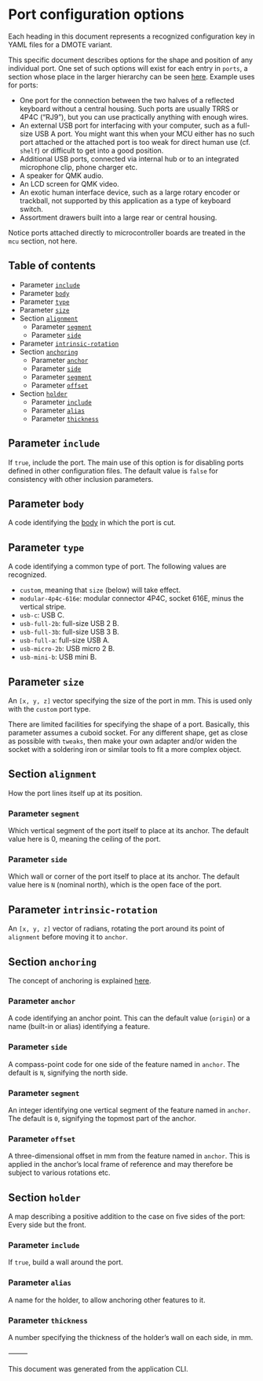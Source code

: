<!--This document was generated and is intended for rendering to HTML on GitHub. Edit the source files, not this file.-->

# Port configuration options

Each heading in this document represents a recognized configuration key in YAML files for a DMOTE variant.

This specific document describes options for the shape and position of any individual port. One set of such options will exist for each entry in `ports`, a section whose place in the larger hierarchy can be seen [here](options-main.md). Example uses for ports:

* One port for the connection between the two halves of a reflected keyboard without a central housing. Such ports are usually TRRS or 4P4C (“RJ9”), but you can use practically anything with enough wires.
* An external USB port for interfacing with your computer, such as a full-size USB A port. You might want this when your MCU either has no such port attached or the attached port is too weak for direct human use (cf. `shelf`) or difficult to get into a good position.
* Additional USB ports, connected via internal hub or to an integrated microphone clip, phone charger etc.
* A speaker for QMK audio.
* An LCD screen for QMK video.
* An exotic human interface device, such as a large rotary encoder or trackball, not supported by this application as a type of keyboard switch.
* Assortment drawers built into a large rear or central housing.

Notice ports attached directly to microcontroller boards are treated in the `mcu` section, not here.

## Table of contents
- Parameter <a href="#user-content-include">`include`</a>
- Parameter <a href="#user-content-body">`body`</a>
- Parameter <a href="#user-content-type">`type`</a>
- Parameter <a href="#user-content-size">`size`</a>
- Section <a href="#user-content-alignment">`alignment`</a>
    - Parameter <a href="#user-content-alignment-segment">`segment`</a>
    - Parameter <a href="#user-content-alignment-side">`side`</a>
- Parameter <a href="#user-content-intrinsic-rotation">`intrinsic-rotation`</a>
- Section <a href="#user-content-anchoring">`anchoring`</a>
    - Parameter <a href="#user-content-anchoring-anchor">`anchor`</a>
    - Parameter <a href="#user-content-anchoring-side">`side`</a>
    - Parameter <a href="#user-content-anchoring-segment">`segment`</a>
    - Parameter <a href="#user-content-anchoring-offset">`offset`</a>
- Section <a href="#user-content-holder">`holder`</a>
    - Parameter <a href="#user-content-holder-include">`include`</a>
    - Parameter <a href="#user-content-holder-alias">`alias`</a>
    - Parameter <a href="#user-content-holder-thickness">`thickness`</a>

## Parameter <a id="include">`include`</a>

If `true`, include the port. The main use of this option is for disabling ports defined in other configuration files. The default value is `false` for consistency with other inclusion parameters.

## Parameter <a id="body">`body`</a>

A code identifying the [body](configuration.md) in which the port is cut.

## Parameter <a id="type">`type`</a>

A code identifying a common type of port. The following values are recognized.

* `custom`, meaning that `size` (below) will take effect.
* `modular-4p4c-616e`: modular connector 4P4C, socket 616E, minus the vertical stripe.
* `usb-c`: USB C.
* `usb-full-2b`: full-size USB 2 B.
* `usb-full-3b`: full-size USB 3 B.
* `usb-full-a`: full-size USB A.
* `usb-micro-2b`: USB micro 2 B.
* `usb-mini-b`: USB mini B.

## Parameter <a id="size">`size`</a>

An `[x, y, z]` vector specifying the size of the port in mm. This is used only with the `custom` port type.

There are limited facilities for specifying the shape of a port. Basically, this parameter assumes a cuboid socket. For any different shape, get as close as possible with `tweaks`, then make your own adapter and/or widen the socket with a soldering iron or similar tools to fit a more complex object.

## Section <a id="alignment">`alignment`</a>

How the port lines itself up at its position.

### Parameter <a id="alignment-segment">`segment`</a>

Which vertical segment of the port itself to place at its anchor. The default value here is 0, meaning the ceiling of the port.

### Parameter <a id="alignment-side">`side`</a>

Which wall or corner of the port itself to place at its anchor. The default value here is `N` (nominal north), which is the open face of the port.

## Parameter <a id="intrinsic-rotation">`intrinsic-rotation`</a>

An `[x, y, z]` vector of radians, rotating the port around its point of `alignment` before moving it to `anchor`.

## Section <a id="anchoring">`anchoring`</a>

The concept of anchoring is explained [here](configuration.md).

### Parameter <a id="anchoring-anchor">`anchor`</a>

A code identifying an anchor point. This can the default value (`origin`) or a name (built-in or alias) identifying a feature.

### Parameter <a id="anchoring-side">`side`</a>

A compass-point code for one side of the feature named in `anchor`. The default is `N`, signifying the north side.

### Parameter <a id="anchoring-segment">`segment`</a>

An integer identifying one vertical segment of the feature named in `anchor`. The default is `0`, signifying the topmost part of the anchor.

### Parameter <a id="anchoring-offset">`offset`</a>

A three-dimensional offset in mm from the feature named in `anchor`. This is applied in the anchor’s local frame of reference and may therefore be subject to various rotations etc.

## Section <a id="holder">`holder`</a>

A map describing a positive addition to the case on five sides of the port: Every side but the front.

### Parameter <a id="holder-include">`include`</a>

If `true`, build a wall around the port.

### Parameter <a id="holder-alias">`alias`</a>

A name for the holder, to allow anchoring other features to it.

### Parameter <a id="holder-thickness">`thickness`</a>

A number specifying the thickness of the holder’s wall on each side, in mm.

⸻

This document was generated from the application CLI.

